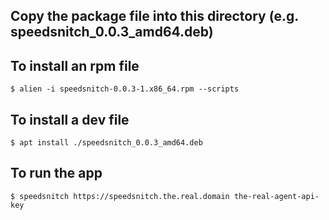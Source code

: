 
## Copy the package file into this directory (e.g. speedsnitch_0.0.3_amd64.deb)

## To install an rpm file
`$ alien -i speedsnitch-0.0.3-1.x86_64.rpm --scripts`

## To install a dev file
`$ apt install ./speedsnitch_0.0.3_amd64.deb`

## To run the app
`$ speedsnitch https://speedsnitch.the.real.domain the-real-agent-api-key`